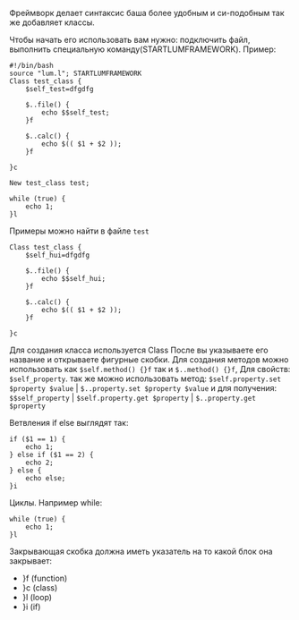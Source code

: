 Фреймворк делает синтаксис баша более удобным и си-подобным так же добавляет классы.

Чтобы начать его использовать вам нужно: подключить файл, выполнить специальную команду(STARTLUMFRAMEWORK). Пример:
```
#!/bin/bash
source "lum.l"; STARTLUMFRAMEWORK
Class test_class {
	$self_test=dfgdfg

	$..file() {
		echo $$self_test;
	}f

	$..calc() {
		echo $(( $1 + $2 ));
	}f

}c

New test_class test;

while (true) {
	echo 1;
}l
```

Примеры можно найти в файле `test`

```
Class test_class {
	$self_hui=dfgdfg

	$..file() {
		echo $$self_hui;
	}f

	$..calc() {
		echo $(( $1 + $2 ));
	}f

}c

```

Для создания класса используется Class После вы указываете его название и открываете фигурные скобки. Для создания методов можно использовать как `$self.method() {}f` так и `$..method() {}f`, Для свойств: `$self_property`. так же можно использовать метод: `$self.property.set $property $value` | `$..property.set $property $value` и для получения: `$$self_property` | `$self.property.get $property` | `$..property.get $property`

Ветвления if else выглядят так:
```
if ($1 == 1) {
	echo 1;
} else if ($1 == 2) {
	echo 2;
} else {
	echo else;
}i
```
Циклы. Например while:
```
while (true) {
	echo 1;
}l
```

Закрывающая скобка должна иметь указатель на то какой блок она закрывает:
- }f (function)
- }c (class)
- }l (loop)
- }i (if)




